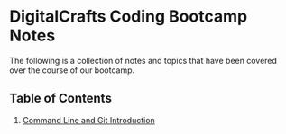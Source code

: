 # DigitalCrafts Coding Bootcamp Notes
The following is a collection of notes and topics that have been covered over the course of our bootcamp.

## Table of Contents
1. [Command Line and Git Introduction](https://github.com/afmeleah/DigitalCrafts-Classes/tree/master/command_line_organization)